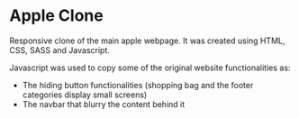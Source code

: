 # Apple Clone

Responsive clone of the main apple webpage. It was created using HTML, CSS, SASS and Javascript.

Javascript was used to copy some of the original website functionalities as:

* The hiding button functionalities (shopping bag and the footer categories display small screens)
* The navbar that blurry the content behind it
